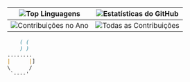 | ![Top Linguagens](https://github-readme-stats.vercel.app/api/top-langs/?username=Gajsilva&langs_count=10) | ![Estatísticas do GitHub](https://github-readme-stats.vercel.app/api?username=Gajsilva&show_icons=true&count_private=true&hide=contribs,issues) |
|---|---|
| ![Contribuições no Ano](https://github-readme-stats.vercel.app/api?username=Gajsilva&count_private=true&hide=stars,prs,issues,contribs) | ![Todas as Contribuições](https://github-readme-stats.vercel.app/api?username=Gajsilva&include_all_commits=true) |



```markdown		
	( (
    ) )
........
|      |]
\      /  
 `----'
 

